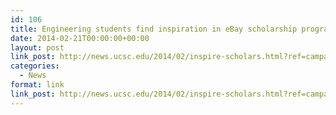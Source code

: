 ```yaml
---
id: 106
title: Engineering students find inspiration in eBay scholarship program
date: 2014-02-21T00:00:00+00:00
layout: post
link_post: http://news.ucsc.edu/2014/02/inspire-scholars.html?ref=campaign
categories:
  - News
format: link
link_post: http://news.ucsc.edu/2014/02/inspire-scholars.html?ref=campaign
---
```

